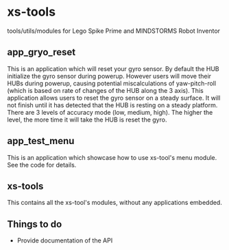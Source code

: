 # xs-tools
tools/utils/modules for Lego Spike Prime and MINDSTORMS Robot Inventor

## app_gryo_reset
This is an application which will reset your gyro sensor. By default the HUB initialize the gyro sensor during powerup. However users will move their HUBs during powerup, causing potential miscalculations of yaw-pitch-roll (which is based on rate of changes of the HUB along the 3 axis). This application allows users to reset the gyro sensor on a steady surface. It will not finish until it has detected that the HUB is resting on a steady platform. There are 3 levels of accuracy mode (low, medium, high). The higher the level, the more time it will take the HUB is reset the gyro.

## app_test_menu
This is an application which showcase how to use xs-tool's menu module. See the code for details.


## xs-tools
This contains all the xs-tool's modules, without any applications embedded. 

## Things to do
- Provide documentation of the API
